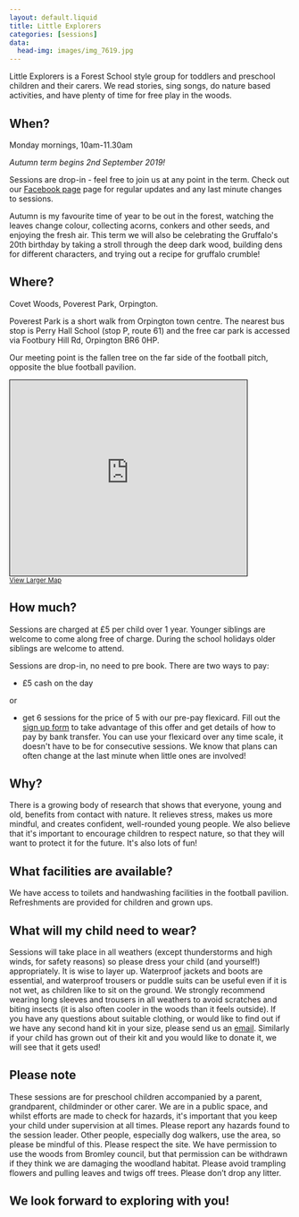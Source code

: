```yaml
---
layout: default.liquid
title: Little Explorers
categories: [sessions]
data:
  head-img: images/img_7619.jpg
---
```


Little Explorers is a Forest School style group for toddlers and preschool children
and their carers. We read stories, sing songs, do nature based
activities, and have plenty of time for free play in the woods.

## When?

Monday mornings, 10am-11.30am

*Autumn term begins 2nd September 2019!*

Sessions are drop-in - feel free to join us at any point in the term. Check out our [Facebook page](https://www.facebook.com/wildberrywood) page for regular updates and any last minute changes to sessions. 

Autumn is my favourite time of year to be out in the forest, watching the leaves change colour, collecting acorns, conkers and other seeds, and enjoying the fresh air. This term we will also be celebrating the Gruffalo's 20th birthday by taking a stroll through the deep dark wood, building dens for different characters, and trying out a recipe for gruffalo crumble! 

## Where?

Covet Woods, Poverest Park, Orpington.

Poverest Park is a short walk from Orpington town centre. The nearest
bus stop is Perry Hall School (stop P, route 61) and the free car park is
accessed via Footbury Hill Rd, Orpington BR6 0HP.

Our meeting point is the fallen tree on the far
side of the football pitch, opposite the blue football pavilion.

<iframe width="425" height="350" frameborder="0" scrolling="no"
marginheight="0" marginwidth="0"
src="https://www.openstreetmap.org/export/embed.html?bbox=0.08855581283569336%2C51.38178554297546%2C0.10355472564697267%2C51.38763092355746&amp;layer=mapnik"
style="border: 1px solid
black; max-width:100%"></iframe><br/><small><a href="https://www.openstreetmap.org/#map=17/51.38471/0.09606">View
Larger Map</a></small>

## How much?

Sessions are charged at £5 per child over 1 year. Younger siblings are welcome to come along free of charge. During the school holidays older siblings are welcome to attend.

Sessions are drop-in, no need to pre book. There are two ways to pay:
* £5 cash on the day

or

* get 6 sessions for the price of 5 with our pre-pay flexicard. Fill out the [sign up form](https://goo.gl/forms/UmXTaIS859GcpKzI2) to take advantage of this offer and get details of how to pay by bank transfer. You can use your flexicard over any time scale, it doesn't have to be for consecutive sessions. We know that plans can often change at the last minute when little ones are involved!

## Why?

There is a growing body of research that shows that everyone, young
and old, benefits from contact with nature. It relieves stress, makes
us more mindful, and creates confident, well-rounded young people. We
also believe that it's important to encourage children to respect
nature, so that they will want to protect it for the future. It's also lots of fun!

## What facilities are available?
We have access to toilets and handwashing facilities in the football pavilion. Refreshments are provided for children and grown ups.

## What will my child need to wear?
Sessions will take place in all weathers (except thunderstorms
  and high winds, for safety reasons) so please dress your child (and
  yourself!) appropriately. It is wise to layer up. Waterproof jackets
  and boots are essential, and waterproof trousers or puddle suits can
  be useful even if it is not wet, as children like to sit on the
  ground. We strongly recommend wearing long sleeves and trousers in all weathers to avoid scratches and biting insects (it is also often cooler in the woods than it feels outside). If you have any questions about suitable clothing, or would like to find out if we have any second hand kit in your size, please send us an [email](mailto:wildberrywoodlearning@gmail.com). Similarly if your child has grown out of their kit and you would like to donate it, we will see that it gets used!

## Please note
These sessions are for preschool children accompanied by a
  parent, grandparent, childminder or other carer. We are in a public
  space, and whilst efforts are made to check for hazards, it's
  important that you keep your child under supervision at all
  times. Please report any hazards found to the session leader. Other people, especially dog walkers, use the area, so please
  be mindful of this.
Please respect the site. We have permission to use the woods from Bromley council, but that permission can be withdrawn if they think we are damaging the woodland habitat. Please avoid trampling flowers and pulling leaves and twigs off trees. Please don’t drop any litter.

## We look forward to exploring with you!
